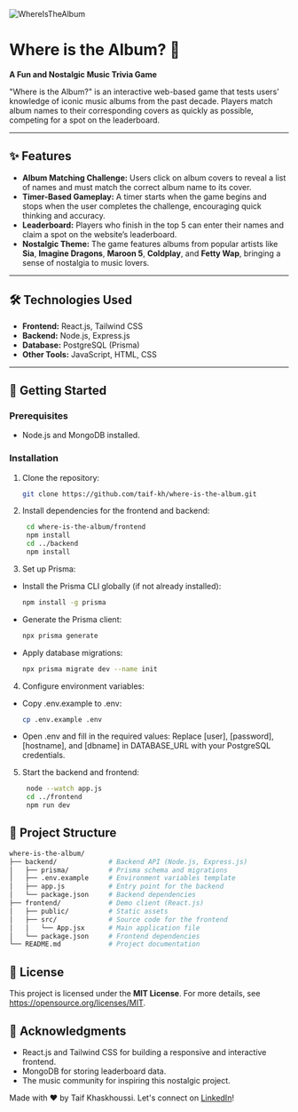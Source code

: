 <img src="frontend/public/whereIsTheAlbum_index.jpg" alt="WhereIsTheAlbum">

# Where is the Album? 🎵

**A Fun and Nostalgic Music Trivia Game**

"Where is the Album?" is an interactive web-based game that tests users’ knowledge of iconic music albums from the past decade. Players match album names to their corresponding covers as quickly as possible, competing for a spot on the leaderboard.

---

## ✨ **Features**

- **Album Matching Challenge:** Users click on album covers to reveal a list of names and must match the correct album name to its cover.
- **Timer-Based Gameplay:** A timer starts when the game begins and stops when the user completes the challenge, encouraging quick thinking and accuracy.
- **Leaderboard:** Players who finish in the top 5 can enter their names and claim a spot on the website’s leaderboard.
- **Nostalgic Theme:** The game features albums from popular artists like **Sia**, **Imagine Dragons**, **Maroon 5**, **Coldplay**, and **Fetty Wap**, bringing a sense of nostalgia to music lovers.

---

## 🛠️ **Technologies Used**

- **Frontend:** React.js, Tailwind CSS
- **Backend:** Node.js, Express.js
- **Database:** PostgreSQL (Prisma)
- **Other Tools:** JavaScript, HTML, CSS

---

## 🚀 **Getting Started**

### Prerequisites
- Node.js and MongoDB installed.

### Installation
1. Clone the repository:
   ```bash
   git clone https://github.com/taif-kh/where-is-the-album.git
   ```
2. Install dependencies for the frontend and backend:
   ```bash
    cd where-is-the-album/frontend
    npm install
    cd ../backend
    npm install
   ```
3. Set up Prisma:
- Install the Prisma CLI globally (if not already installed):

    ```bash
    npm install -g prisma
    ```
- Generate the Prisma client:

    ```bash
    npx prisma generate
    ```
- Apply database migrations:

    ```bash
    npx prisma migrate dev --name init
    ```

4. Configure environment variables:

- Copy .env.example to .env:
    ```bash
    cp .env.example .env
    ```
- Open .env and fill in the required values:
 Replace [user], [password], [hostname], and [dbname] in DATABASE_URL with your PostgreSQL credentials.
5. Start the backend and frontend:
   ```bash
    node --watch app.js
    cd ../frontend
    npm run dev
   ```

## 📂 Project Structure

```bash
where-is-the-album/
├── backend/             # Backend API (Node.js, Express.js)
│   ├── prisma/          # Prisma schema and migrations
│   ├── .env.example     # Environment variables template
│   ├── app.js           # Entry point for the backend
│   └── package.json     # Backend dependencies
├── frontend/            # Demo client (React.js)
│   ├── public/          # Static assets
│   ├── src/             # Source code for the frontend
│   │   └── App.jsx      # Main application file
│   └── package.json     # Frontend dependencies
└── README.md            # Project documentation
```

## 📄 **License**

This project is licensed under the **MIT License**. For more details, see <a href="https://opensource.org/licenses/MIT" target="_blank" rel="noopener">https://opensource.org/licenses/MIT</a>.

## 🙏 Acknowledgments

- React.js and Tailwind CSS for building a responsive and interactive frontend.
- MongoDB for storing leaderboard data.
- The music community for inspiring this nostalgic project.

Made with ❤️ by Taif Khaskhoussi. Let's connect on <a href="https://www.linkedin.com/in/taif-khaskhoussi/" target="_blank" rel="noopener">LinkedIn</a>!
